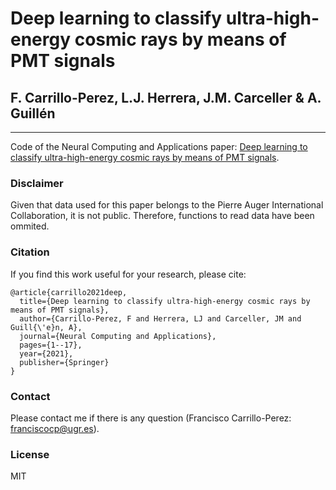 # Deep learning to classify ultra-high-energy cosmic rays by means of PMT signals

## F. Carrillo-Perez, L.J. Herrera, J.M. Carceller & A. Guillén

---

Code of the Neural Computing and Applications paper: [Deep learning to classify ultra-high-energy cosmic rays by means of PMT signals](https://link.springer.com/article/10.1007/s00521-020-05679-9).

### Disclaimer 

Given that data used for this paper belongs to the Pierre Auger International Collaboration, it is not public. Therefore, functions to read data have been ommited.

### Citation

If you find this work useful for your research, please cite:

```
@article{carrillo2021deep,
  title={Deep learning to classify ultra-high-energy cosmic rays by means of PMT signals},
  author={Carrillo-Perez, F and Herrera, LJ and Carceller, JM and Guill{\'e}n, A},
  journal={Neural Computing and Applications},
  pages={1--17},
  year={2021},
  publisher={Springer}
}
```

### Contact

Please contact me if there is any question (Francisco Carrillo-Perez: franciscocp@ugr.es).

### License
MIT
